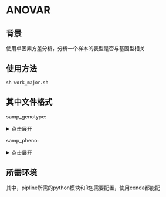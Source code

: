 # ANOVAR
## 背景
使用单因素方差分析，分析一个样本的表型是否与基因型相关
## 使用方法
`sh work_major.sh`
## 其中文件格式
samp_genotype:
<details>
<summary>点击展开</summary>
| samp | K000754 | K000782 | SNPY3 | SNPY4 | SNPY5 | K000783 |
|------|---------|---------|-------|-------|-------|---------|
| 0    | T:C     | G:G     | C:C   | G:G   | G:G   | A:A     |
| 1    | C:C     | A:A     | T:T   | C:C   | A:A   | T:T     |
| 2    | T:C     | G:A     | C:T   | G:C   | G:A   | A:T     |
| 3    | T:C     | G:A     | C:T   | G:C   | G:A   | A:T     |
| 4    | T:C     | G:A     | C:T   | G:C   | G:A   | A:T     |
| 6    | T:T     | G:G     | C:C   | G:G   | G:G   | A:A     |
.
.
.
</details>

samp_pheno:
<details>
<summary>点击展开</summary>
samp_pheno:
samp    leaf_numbers
1       29
2       31
3       27
4       31
5       30
6       36
7       33
.
.
.
</details>

## 所需环境
其中，pipline所需的python模块和R包需要配置，使用conda都能配


